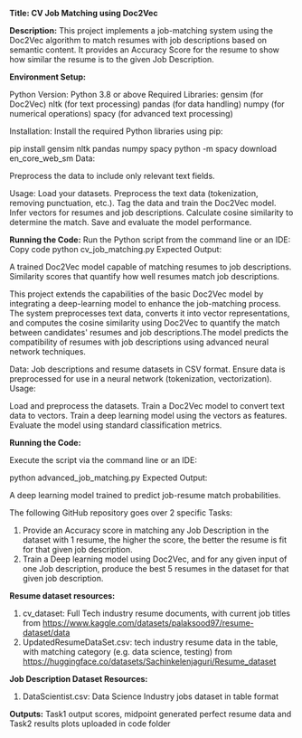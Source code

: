 **Title: CV Job Matching using Doc2Vec**

**Description:**
This project implements a job-matching system using the Doc2Vec algorithm to match resumes with job descriptions based on semantic content. It provides an Accuracy Score for the resume to show how similar the resume is to the given Job Description. 

**Environment Setup:**

Python Version: Python 3.8 or above
Required Libraries:
gensim (for Doc2Vec)
nltk (for text processing)
pandas (for data handling)
numpy (for numerical operations)
spacy (for advanced text processing)

Installation:
Install the required Python libraries using pip:

pip install gensim nltk pandas numpy spacy
python -m spacy download en_core_web_sm
Data:

Preprocess the data to include only relevant text fields.

Usage:
Load your datasets.
Preprocess the text data (tokenization, removing punctuation, etc.).
Tag the data and train the Doc2Vec model.
Infer vectors for resumes and job descriptions.
Calculate cosine similarity to determine the match.
Save and evaluate the model performance.


**Running the Code:**
Run the Python script from the command line or an IDE:
Copy code
python cv_job_matching.py
Expected Output:

A trained Doc2Vec model capable of matching resumes to job descriptions.
Similarity scores that quantify how well resumes match job descriptions.

This project extends the capabilities of the basic Doc2Vec model by integrating a deep-learning model to enhance the job-matching process. The system preprocesses text data, converts it into vector representations, and computes the cosine similarity using Doc2Vec to quantify the match between candidates' resumes and job descriptions.The model predicts the compatibility of resumes with job descriptions using advanced neural network techniques.

Data:
Job descriptions and resume datasets in CSV format.
Ensure data is preprocessed for use in a neural network (tokenization, vectorization).
Usage:

Load and preprocess the datasets.
Train a Doc2Vec model to convert text data to vectors.
Train a deep learning model using the vectors as features.
Evaluate the model using standard classification metrics.

**Running the Code:**

Execute the script via the command line or an IDE:

python advanced_job_matching.py
Expected Output:

A deep learning model trained to predict job-resume match probabilities.

The following GitHub repository goes over 2 specific Tasks:
1. Provide an Accuracy score in matching any Job Description in the dataset with 1 resume, the higher the score, the better the resume is fit for that given job description. 
2. Train a Deep learning model using Doc2Vec, and for any given input of one Job description, produce the best 5 resumes in the dataset for that given job description.


**Resume dataset resources:**
1. cv_dataset: Full Tech industry resume documents, with current job titles from https://www.kaggle.com/datasets/palaksood97/resume-dataset/data
2. UpdatedResumeDataSet.csv: tech industry resume data in the table, with matching category (e.g. data science, testing) from https://huggingface.co/datasets/Sachinkelenjaguri/Resume_dataset

**Job Description Dataset Resources:**
1. DataScientist.csv: Data Science Industry jobs dataset in table format


**Outputs:**
Task1 output scores, midpoint generated perfect resume data and Task2 results plots uploaded in code folder
